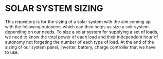 # SOLAR SYSTEM SIZING
This repository is for the sizing of a solar system with the aim coming up with the following outcomes which can then helps us size a solr system depending on our needs.
To size a solar system for supplying a set of loads, we need to know the total power of each load and their independent hour of autonomy not forgeting the number of each type of load.
At the end of the sizing of our system panel, inverter, battery, charge controller that we have to use.
